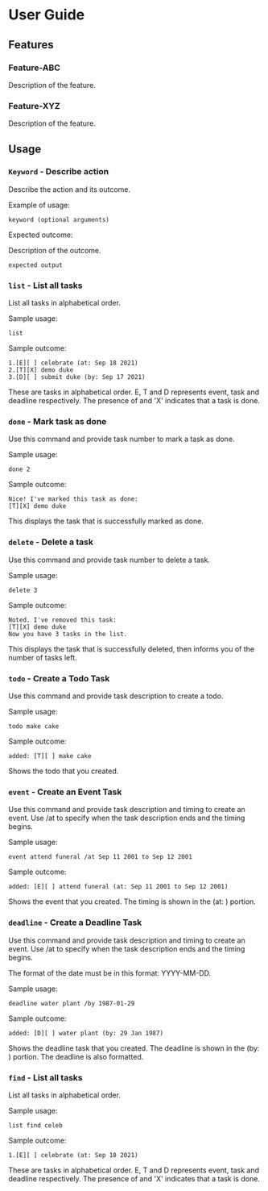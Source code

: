# User Guide

## Features 

### Feature-ABC

Description of the feature.

### Feature-XYZ

Description of the feature.

## Usage

### `Keyword` - Describe action

Describe the action and its outcome.

Example of usage: 

`keyword (optional arguments)`

Expected outcome:

Description of the outcome.

```
expected output
```

### `list` - List all tasks

List all tasks in alphabetical order.

Sample usage:

`list`

Sample outcome:
```
1.[E][ ] celebrate (at: Sep 18 2021)
2.[T][X] demo duke
3.[D][ ] submit duke (by: Sep 17 2021)
```

These are tasks in alphabetical order. E, T and D represents event, task and deadline respectively. The presence of and 'X' indicates that a task is done.

### `done` - Mark task as done

Use this command and provide task number to mark a task as done.

Sample usage:

`done 2`

Sample outcome:
```
Nice! I've marked this task as done:
[T][X] demo duke
```

This displays the task that is successfully marked as done.

### `delete` - Delete a task

Use this command and provide task number to delete a task.

Sample usage:

`delete 3`

Sample outcome:
```
Noted. I've removed this task:
[T][X] demo duke
Now you have 3 tasks in the list.
```

This displays the task that is successfully deleted, then informs you of the number of tasks left.

### `todo` - Create a Todo Task

Use this command and provide task description to create a todo.

Sample usage:

`todo make cake`

Sample outcome:
```
added: [T][ ] make cake
```

Shows the todo that you created.

### `event` - Create an Event Task

Use this command and provide task description and timing to create an event.
Use /at to specify when the task description ends and the timing begins.

Sample usage:

`event attend funeral /at Sep 11 2001 to Sep 12 2001`

Sample outcome:
```
added: [E][ ] attend funeral (at: Sep 11 2001 to Sep 12 2001)
```

Shows the event that you created. The timing is shown in the (at: ) portion.

### `deadline` - Create a Deadline Task

Use this command and provide task description and timing to create an event.
Use /at to specify when the task description ends and the timing begins.

The format of the date must be in this format: YYYY-MM-DD.

Sample usage:

`deadline water plant /by 1987-01-29`

Sample outcome:
```
added: [D][ ] water plant (by: 29 Jan 1987)
```

Shows the deadline task that you created. The deadline is shown in the (by: ) portion.
The deadline is also formatted.

### `find` - List all tasks

List all tasks in alphabetical order.

Sample usage:

`list find celeb`

Sample outcome:
```
1.[E][ ] celebrate (at: Sep 18 2021)
```

These are tasks in alphabetical order. E, T and D represents event, task and deadline respectively. The presence of and 'X' indicates that a task is done.

